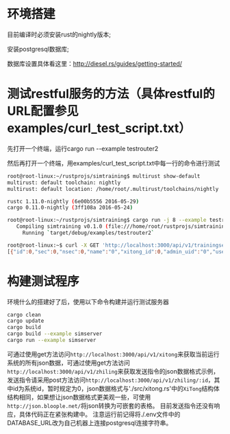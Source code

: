 # 环境搭建

目前编译时必须安装rust的nightly版本;

安装postgresql数据库;

数据库设置具体看这里：http://diesel.rs/guides/getting-started/

# 测试restful服务的方法（具体restful的URL配置参见examples/curl_test_script.txt）

先打开一个终端，运行cargo run --example testrouter2

然后再打开一个终端，用examples/curl_test_script.txt中每一行的命令进行测试

```bash
root@root-linux:~/rustprojs/simtraining$ multirust show-default
multirust: default toolchain: nightly
multirust: default location: /home/root/.multirust/toolchains/nightly

rustc 1.11.0-nightly (6e00b5556 2016-05-29)
cargo 0.11.0-nightly (3ff108a 2016-05-24)

root@root-linux:~/rustprojs/simtraining$ cargo run -j 8 --example testrouter2
   Compiling simtraining v0.1.0 (file:///home/root/rustprojs/simtraining)
     Running `target/debug/examples/testrouter2`

```

```bash
root@root-linux:~$ curl -X GET 'http://localhost:3000/api/v1/trainingsession'
[{"id":0,"sec":0,"nsec":0,"name":"0","xitong_id":0,"admin_uid":"0","users_uid":["0","1"],"actions_id":[0,1],"mode":"0","state":"0","sec_duration":0,"nsec_duration":0,"score_op_order":0,"score_op_correct":0,"score_op_duration":0,"score":0},{"id":1,"sec":0,"nsec":0,"name":"0","xitong_id":0,"admin_uid":"0","users_uid":["0","1"],"actions_id":[0,1],"mode":"0","state":"0","sec_duration":0,"nsec_duration":0,"score_op_order":0,"score_op_correct":0,"score_op_duration":0,"score":0},{"id":3,"sec":0,"nsec":0,"name":"0","xitong_id":0,"admin_uid":"0","users_uid":["0","1"],"actions_id":[0,1],"mode":"0","state":"0","sec_duration":0,"nsec_duration":0,"score_op_order":0,"score_op_correct":0,"score_op_duration":0,"score":0}]

```
# 构建测试程序
环境什么的搭建好了后，使用以下命令构建并运行测试服务器

```bash
cargo clean
cargo update
cargo build
cargo build --example simserver
cargo run --example simserver
```
可通过使用get方法访问`http://localhost:3000/api/v1/xitong`来获取当前运行系统的所有json数据，可通过使用get方法访问`http://localhost:3000/api/v1/zhiling`来获取发送指令的json数据格式示例，发送指令请采用post方法访问`http://localhost:3000/api/v1/zhiling/:id`，其中id为系统id，暂时规定为0，json数据格式与'./src/xitong.rs'中的`XiTong`结构体结构相同，如果想让json数据格式更美观一些，可使用`http://json.bloople.net/`将json转换为可嵌套的表格。
目前发送指令还没有响应，具体代码正在紧张构建中。
注意运行前记得将./.env文件中的DATABASE_URL改为自己机器上连接postgresql连接字符串。
